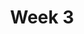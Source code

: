 ---
title: Week 3
weekNumber: 3
days:
- date: 2022-09-06
  events:
    ? '**Lecture 4**{: .label .label-lecture } [Data Cleaning and EDA](lecture/lec04)'
    : '[Ch. 8-9](https://www.textbook.ds100.org/ch/08/files_intro.html)'
    ? '**Discussion 2**{: .label .label-disc } Pandas [written questions](https://drive.google.com/file/d/1jQRVn14gPftvFgPmGyJg9vxGoghHWPyl/view?usp=sharing), [coding questions](https://data100.datahub.berkeley.edu/hub/user-redirect/git-pull?repo=https%3A%2F%2Fgithub.com%2FDS-100%2Ffa22&branch=main&urlpath=lab%2Ftree%2Ffa22%2Fdisc%2Fdisc02%2Fdisc02_groupwork.ipynb)' 
    : '[written sol pdf](https://drive.google.com/file/d/17Wg8_MAkBr3-6QodeCQRd84PGOD0bx27/view?usp=sharing), [written sol notebook](https://data100.datahub.berkeley.edu/hub/user-redirect/git-pull?repo=https%3A%2F%2Fgithub.com%2FDS-100%2Ffa22&branch=main&urlpath=lab%2Ftree%2Ffa22%2Fdisc%2Fdisc02_sol%2Fdisc02-worksheet-gsi.ipynb), [coding sol pdf](https://drive.google.com/file/d/11DfItWxMbZT3NWEK1eW1XKOynwNOtfqe/view?usp=sharing), [coding sol notebook](https://data100.datahub.berkeley.edu/hub/user-redirect/git-pull?repo=https%3A%2F%2Fgithub.com%2FDS-100%2Ffa22&branch=main&urlpath=lab%2Ftree%2Ffa22%2Fdisc%2Fdisc02_sol%2Fdisc02_groupwork_gsi.ipynb)'
- date: 2022-09-08
  events:
    ? '**Lecture 5**{: .label .label-lecture } [Regex](lecture/lec05)'
    : '[Ch. 13](https://www.textbook.ds100.org/ch/13/text_intro.html)'
    ? '**Quick Check 3**{: .label .label-survey } [Quick Check 3](https://www.gradescope.com/courses/422877/assignments/2235952) (due Sep 12; not available till 11 am)'
    : ''
- date: 2022-09-09
  events:
    ? '**Exam prep 1**{: .label .label-vit } [Pandas and Linear Algebra](https://drive.google.com/file/d/1RKrvxaRyPkM4VC6hinFBHxQGQSOW-IiL/view?usp=sharing)'
    ? '**Lab 3**{: .label .label-lab } Data Cleaning and EDA and Regex'
    ? '**Homework 3**{: .label .label-hw } Tweets'
---